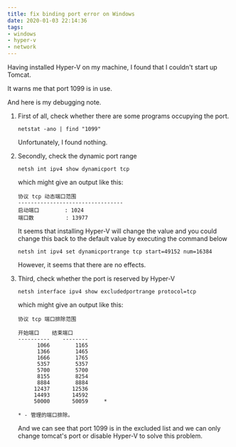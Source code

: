 ```yaml
---
title: fix binding port error on Windows
date: 2020-01-03 22:14:36
tags:
- windows
- hyper-v
- network
---
```


Having installed Hyper-V on my machine, I found that I couldn't start up Tomcat.

It warns me that port 1099 is in use.

And here is my debugging note.

<!--more-->

1. First of all, check whether there are some programs occupying the port.

   ```shell
   netstat -ano | find "1099"
   ```

   Unfortunately, I found nothing.

2. Secondly, check the dynamic port range

   ```shell
   netsh int ipv4 show dynamicport tcp
   ```

   which might give an output like this:

   ```
   协议 tcp 动态端口范围
   ---------------------------------
   启动端口        : 1024
   端口数          : 13977
   ```

   It seems that installing Hyper-V will change the value and you could change this back to the default value by executing the command below

   ```shell
   netsh int ipv4 set dynamicportrange tcp start=49152 num=16384
   ```

   However, it seems that there are no effects.

3. Third, check whether the port is reserved by Hyper-V

   ```shell
   netsh interface ipv4 show excludedportrange protocol=tcp
   ```

   which might give an output like this:

   ```
   协议 tcp 端口排除范围
   
   开始端口    结束端口
   ----------    --------
         1066        1165
         1366        1465
         1666        1765
         5357        5357
         5700        5700
         8155        8254
         8884        8884
        12437       12536
        14493       14592
        50000       50059     *
   
   * - 管理的端口排除。
   ```

   And we can see that port 1099 is in the excluded list and we can only change tomcat's port or disable Hyper-V to solve this problem.
